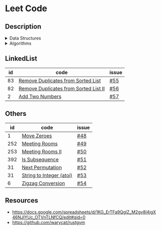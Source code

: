 # Leet Code

## Description

<details><summary>Data Structures</summary>

- Stack & Queue ( Vec, VecDeque )
- Linked List ( Option<Box<ListNode>> )
- Hash Tables ( HashMap, HashSet )
- Tree Tables ( BTreeMap, BTreeSet )
- Binary Search Tree ( Option<Rc<RefCell<TreeNode>>> )
- Binary Heaps & Priority Queue ( BinaryHeap )
- Graphs ( Vec<Vec<usize>> )
- Union Find ( UnionFind )
- Trie ( Trie )
</details>

<details><summary>Algorithms</summary>

- Bit Manipulation & Numbers
- Stability in Sorting
- Heapsort
- Binary Search
- Kth Smallest Elements
- Permutations
- Subsets
- BFS Graph
- DFS Graph
- Dijkstra’s Algorithm
- Tree Traversals
  - BFS
  - DFS
    - in-order
    - pre-order
    - post-order
- Topological Sort
- Detect cycle in an undirected graph
- Detect a cycle in a directed graph
- Count connected components in a graph
- Find strongly connected components in a graph
</details>

## LinkedList

<table id="leetcode" class="table-auto">
  <thead>
    <tr>
      <th>id</th>
      <th>code</th>
      <th>issue</th>
    </tr>
  </thead>
  <tbody>
    <tr>
        <td>
          83
        </td>
        <td>
          <a href="https://github.com/Aoi1011/leet-code/blob/main/linkedlist/src/remove_duplicates_from_sorted_list.rs"> 
            Remove Duplicates from Sorted List
          </a>
        </td>
        <td>
          <a href="https://github.com/Aoi1011/leet-code/issues/55"> #55</a>
        </td>
    </tr>
    <tr>
        <td>
          82
        </td>
        <td>
          <a href="https://github.com/Aoi1011/leet-code/blob/main/linkedlist/src/remove_duplicates_from_sorted_list_II.rs"> 
            Remove Duplicates from Sorted List II
          </a>
        </td>
        <td>
          <a href="https://github.com/Aoi1011/leet-code/issues/56"> #56</a>
        </td>
    </tr>
    <tr>
        <td>
          2
        </td>
        <td>
          <a href="https://github.com/Aoi1011/leet-code/blob/main/linkedlist/src/add_two_numbers.rs"> 
            Add Two Numbers
          </a>
        </td>
        <td><a href="https://github.com/Aoi1011/leet-code/issues/57"> #57</a></td>
    </tr>
  
  </tbody>
</table>

## Others

<table id="leetcode" class="table-auto">
  <thead>
    <tr>
      <th>id</th>
      <th>code</th>
      <th>issue</th>
    </tr>
  </thead>
  <tbody>
    <tr>
        <td>
          1
        </td>
        <td>
          <a href="https://github.com/Aoi1011/leet-code/blob/main/other/src/move_zero.rs"> Move Zeroes</a>
        </td>
        <td>
            <a href="https://github.com/Aoi1011/leet-code/issues/48"> #48</a>
        </td>
    </tr>
     <tr>
        <td>
          252
        </td>
        <td>
          <a href="https://github.com/Aoi1011/leet-code/blob/main/other/src/meeting_rooms.rs"> Meeting Rooms</a>
        </td>
        <td>
            <a href="https://github.com/Aoi1011/leet-code/issues/49"> #49</a>
        </td>
    </tr>
    <tr>
        <td>
          253
        </td>
        <td>
          <a href="https://github.com/Aoi1011/leet-code/blob/main/other/src/meeting_rooms.rs"> Meeting Rooms II</a>
        </td>
        <td>
            <a href="https://github.com/Aoi1011/leet-code/issues/50"> #50</a>
        </td>
    </tr>
    <tr>
        <td>
          392
        </td>
        <td>
          <a href="https://github.com/Aoi1011/leet-code/blob/main/other/src/is_subsequence.rs"> Is Subsequence</a>
        </td>
        <td>
            <a href="https://github.com/Aoi1011/leet-code/issues/51"> #51</a>
        </td>
    </tr>
    <tr>
        <td>
          31
        </td>
        <td>
          <a href="https://github.com/Aoi1011/leet-code/blob/main/other/src/next_permutation.rs"> Next Permutation</a>
        </td>
        <td>
            <a href="https://github.com/Aoi1011/leet-code/issues/52"> #52</a>
        </td>
    </tr>
    <tr>
        <td>
          31
        </td>
        <td>
          <a href="https://github.com/Aoi1011/leet-code/blob/main/other/src/string_to_integer.rs"> String to Integer (atoi)</a>
        </td>
        <td>
            <a href="https://github.com/Aoi1011/leet-code/issues/53"> #53</a>
        </td>
    </tr>
    <tr>
        <td>
          6
        </td>
        <td>
          <a href="https://github.com/Aoi1011/leet-code/blob/main/other/src/zigzag_conversion.rs"> Zigzag Conversion</a>
        </td>
        <td>
            <a href="https://github.com/Aoi1011/leet-code/issues/54"> #54</a>
        </td>
    </tr>
  
  </tbody>
</table>

## Resources

- https://docs.google.com/spreadsheets/d/1KG_ErTFa9QglZ_M2gv8l4jgX46NJIYUc_OTVnTLNfCQ/edit#gid=0
- https://github.com/warycat/rustgym
